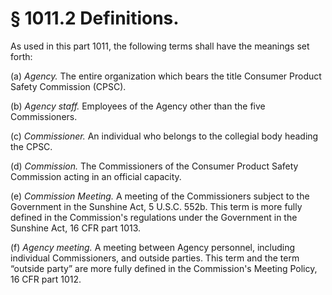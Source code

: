 # § 1011.2   Definitions.

As used in this part 1011, the following terms shall have the meanings set forth:


(a) *Agency.* The entire organization which bears the title Consumer Product Safety Commission (CPSC).


(b) *Agency staff.* Employees of the Agency other than the five Commissioners.


(c) *Commissioner.* An individual who belongs to the collegial body heading the CPSC.


(d) *Commission.* The Commissioners of the Consumer Product Safety Commission acting in an official capacity.


(e) *Commission Meeting.* A meeting of the Commissioners subject to the Government in the Sunshine Act, 5 U.S.C. 552b. This term is more fully defined in the Commission's regulations under the Government in the Sunshine Act, 16 CFR part 1013.


(f) *Agency meeting.* A meeting between Agency personnel, including individual Commissioners, and outside parties. This term and the term “outside party” are more fully defined in the Commission's Meeting Policy, 16 CFR part 1012.




